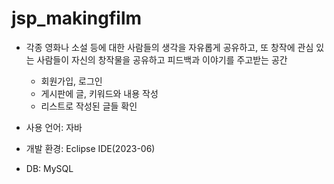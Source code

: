 # jsp_makingfilm

- 각종 영화나 소설 등에 대한 사람들의 생각을 자유롭게 공유하고, 또 창작에 관심 있는 사람들이 자신의 창작물을 공유하고 피드백과 이야기를 주고받는 공간
  - 회원가입, 로그인
  - 게시판에 글, 키워드와 내용 작성
  - 리스트로 작성된 글들 확인
 
- 사용 언어: 자바
- 개발 환경: Eclipse IDE(2023-06)
- DB: MySQL
